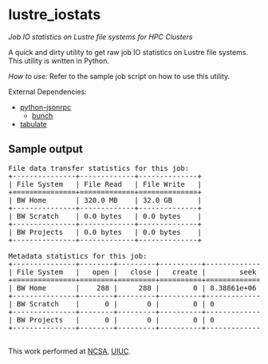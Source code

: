 lustre_iostats
==============

_Job IO statistics on Lustre file systems for HPC Clusters_

A quick and dirty utility to get raw job IO statistics on Lustre file systems. This utility is written in Python.

*How to use:*
Refer to the sample job script on how to use this utility.

External Dependencies:

* [python-jsonrpc](https://pypi.python.org/pypi/python-jsonrpc/)
    * [bunch](https://pypi.python.org/pypi/bunch/1.0.1)
* [tabulate](https://pypi.python.org/pypi/tabulate/0.7.2)


Sample output
-------------
<pre>
File data transfer statistics for this job:
+---------------+-------------+--------------+
| File System   | File Read   | File Write   |
+===============+=============+==============+
| BW Home       | 320.0 MB    | 32.0 GB      |
+---------------+-------------+--------------+
| BW Scratch    | 0.0 bytes   | 0.0 bytes    |
+---------------+-------------+--------------+
| BW Projects   | 0.0 bytes   | 0.0 bytes    |
+---------------+-------------+--------------+

Metadata statistics for this job:
+---------------+--------+---------+----------+-------------+---------+-----------+---------+
| File System   |   open |   close |   create |        seek |   fsync |   getattr |   mkdir |
+===============+========+=========+==========+=============+=========+===========+=========+
| BW Home       |    288 |     288 |        0 | 8.38861e+06 |       0 |       576 |       0 |
+---------------+--------+---------+----------+-------------+---------+-----------+---------+
| BW Scratch    |      0 |       0 |        0 | 0           |       0 |         0 |       0 |
+---------------+--------+---------+----------+-------------+---------+-----------+---------+
| BW Projects   |      0 |       0 |        0 | 0           |       0 |         0 |       0 |
+---------------+--------+---------+----------+-------------+---------+-----------+---------+

</pre>

This work performed at [NCSA](http://www.ncsa.illinois.edu), [UIUC](http://www.illinois.edu).
